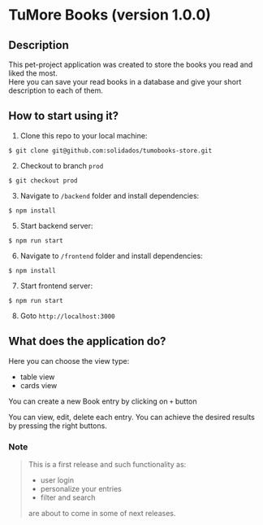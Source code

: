# TuMore Books (version 1.0.0)
## Description
This pet-project application was created to store the books you read and liked the most.  
Here you can save your read books in a database and give your short description to each of them.

## How to start using it?
1. Clone this repo to your local machine:
```shell
$ git clone git@github.com:solidados/tumobooks-store.git
```
2. Checkout to branch `prod`
```shell
$ git checkout prod
```
3. Navigate to `/backend` folder and install dependencies:
```shell
$ npm install
```
5. Start backend server:
```shell
$ npm run start
```
6. Navigate to `/frontend` folder and install dependencies:
```shell
$ npm install
```
7. Start frontend server:
```shell
$ npm run start
```
8. Goto `http://localhost:3000`

## What does the application do?
Here you can choose the view type:
- table view
- cards view

You can create a new Book entry by clicking on `+` button

You can view, edit, delete each entry. You can achieve the desired results by pressing the right buttons.

### Note
> This is a first release and such functionality as:
> - user login
> - personalize your entries
> - filter and search  
> 
> are about to come in some of next releases.
